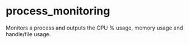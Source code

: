 # process_monitoring
Monitors a process and outputs the CPU % usage, memory usage and handle/file usage.
